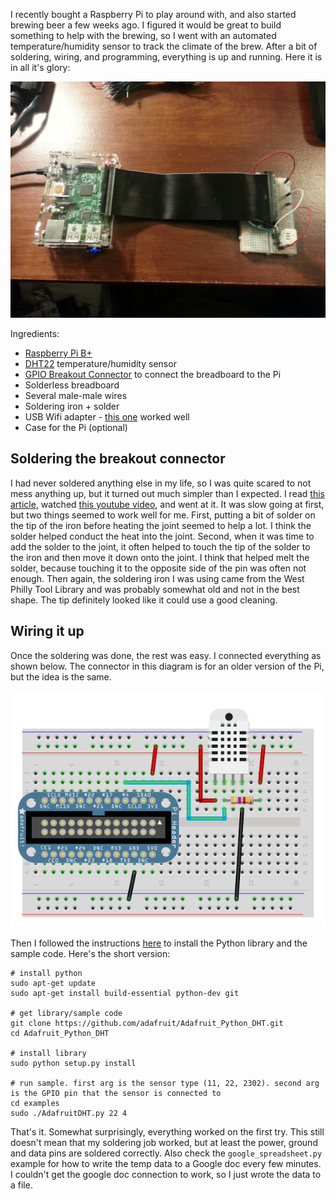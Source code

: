 ---
---

I recently bought a Raspberry Pi to play around with, and also started brewing beer a few weeks ago. I figured it would be great to build something to help with the brewing, so I went with an automated temperature/humidity sensor to track the climate of the brew. After a bit of soldering, wiring, and programming, everything is up and running. Here it is in all it's glory:

![](/img/raspi-weather-station.jpg)

Ingredients:

- [Raspberry Pi B+](http://www.raspberrypi.org/products/model-b-plus/)
- [DHT22](http://www.adafruit.com/products/385) temperature/humidity sensor
- [GPIO Breakout Connector](https://www.adafruit.com/products/1990) to connect the breadboard to the Pi
- Solderless breadboard
- Several male-male wires
- Soldering iron + solder
- USB Wifi adapter - [this one](http://www.amazon.com/gp/product/B003MTTJOY) worked well
- Case for the Pi (optional)

## Soldering the breakout connector

I had never soldered anything else in my life, so I was quite scared to not mess anything up, but it turned out much simpler than I expected. I read [this article](http://www.aaroncake.net/electronics/solder.htm), watched [this youtube video](https://www.youtube.com/watch?v=I_NU2ruzyc4), and went at it. It was slow going at first, but two things seemed to work well for me. First, putting a bit of solder on the tip of the iron before heating the joint seemed to help a lot. I think the solder helped conduct the heat into the joint. Second, when it was time to add the solder to the joint, it often helped to touch the tip of the solder to the iron and then move it down onto the joint. I think that helped melt the solder, because touching it to the opposite side of the pin was often not enough. Then again, the soldering iron I was using came from the West Philly Tool Library and was probably somewhat old and not in the best shape. The tip definitely looked like it could use a good cleaning.

## Wiring it up

Once the soldering was done, the rest was easy. I connected everything as shown below. The connector in this diagram is for an older version of the Pi, but the idea is the same.

![](/img/raspi-dht22-wiring.gif)

Then I followed the instructions [here](https://learn.adafruit.com/dht-humidity-sensing-on-raspberry-pi-with-gdocs-logging/software-install-updated) to install the Python library and the sample code. Here's the short version:

	# install python
    sudo apt-get update
	sudo apt-get install build-essential python-dev git
    
    # get library/sample code
    git clone https://github.com/adafruit/Adafruit_Python_DHT.git
	cd Adafruit_Python_DHT
    
    # install library
    sudo python setup.py install
    
    # run sample. first arg is the sensor type (11, 22, 2302). second arg is the GPIO pin that the sensor is connected to
    cd examples
    sudo ./AdafruitDHT.py 22 4
    
That's it. Somewhat surprisingly, everything worked on the first try. This still doesn't mean that my soldering job worked, but at least the power, ground and data pins are soldered correctly. Also check the `google_spreadsheet.py` example for how to write the temp data to a Google doc every few minutes. I couldn't get the google doc connection to work, so I just wrote the data to a file.